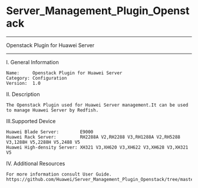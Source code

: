 # Server_Management_Plugin_Openstack
****************************************************************************
Openstack Plugin for Huawei Server
****************************************************************************

I. General Information

    Name:     Openstack Plugin for Huawei Server
    Category: Configuration
    Version:  1.0

II. Description

    The Openstack Plugin used for Huawei Server management.It can be used to manage Huawei Server by Redfish. 

III.Supported Device

    Huawei Blade Server:        E9000
    Huawei Rack Server:         RH2288A V2,RH2288 V3,RH1288A V2,RH5288 V3,1288H V5,2288H V5,2488 V5
    Huawei High-density Server: XH321 V3,XH620 V3,XH622 V3,XH628 V3,XH321 V5

IV. Additional Resources

    For more information consult User Guide. https://github.com/Huawei/Server_Management_Plugin_Openstack/tree/master/docs
